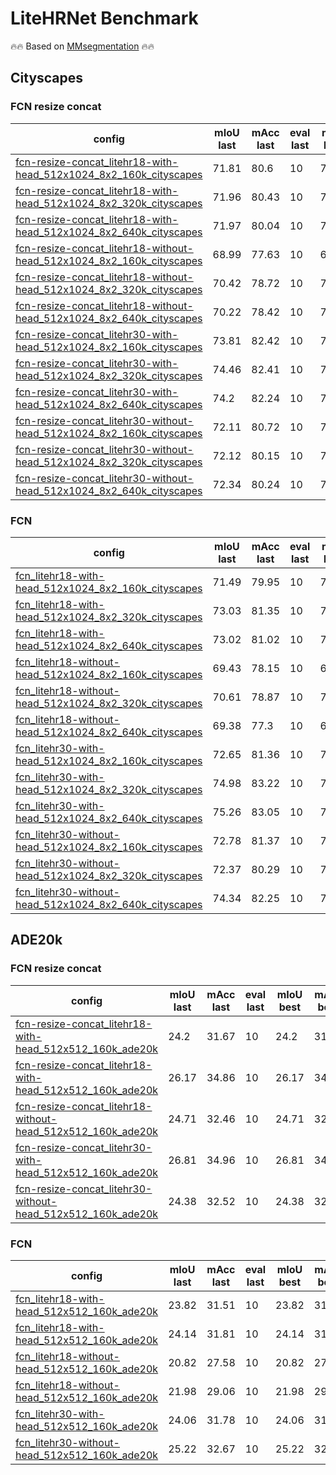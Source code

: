 # LiteHRNet Benchmark

🔥🔥 Based on [MMsegmentation](https://github.com/open-mmlab/mmsegmentation) 🔥🔥

## Cityscapes

### FCN resize concat

| config | mIoU last | mAcc last | eval last | mIoU best | mAcc best | eval best | download |
| ------ | --------- | --------- | --------- | --------- | --------- | --------- | -------- |
| [fcn-resize-concat_litehr18-with-head_512x1024_8x2_160k_cityscapes](https://github.com/Junjun2016/LiteHRNet/blob/master/configs/fcn-resize-concat/fcn-resize-concat_litehr18-with-head_512x1024_8x2_160k_cityscapes.py) | 71.81 | 80.6 | 10 | 71.81 | 80.6 | 10 | [log](https://github.com/Junjun2016/LiteHRNet/work_dirs/fcn-resize-concat_litehr18-with-head_512x1024_8x2_160k_cityscapes/20210814_130915.log) &#124; [20210816_121228.log.json](https://github.com/Junjun2016/LiteHRNet/work_dirs/fcn-resize-concat_litehr18-with-head_512x1024_8x2_160k_cityscapes/20210814_130915.log.json) |
| [fcn-resize-concat_litehr18-with-head_512x1024_8x2_320k_cityscapes](https://github.com/Junjun2016/LiteHRNet/blob/master/configs/fcn-resize-concat/fcn-resize-concat_litehr18-with-head_512x1024_8x2_320k_cityscapes.py) | 71.96 | 80.43 | 10 | 71.96 | 80.43 | 10 | [log](https://github.com/Junjun2016/LiteHRNet/work_dirs/fcn-resize-concat_litehr18-with-head_512x1024_8x2_320k_cityscapes/20210819_165303.log) &#124; [20210816_121228.log.json](https://github.com/Junjun2016/LiteHRNet/work_dirs/fcn-resize-concat_litehr18-with-head_512x1024_8x2_320k_cityscapes/20210819_165303.log.json) |
| [fcn-resize-concat_litehr18-with-head_512x1024_8x2_640k_cityscapes](https://github.com/Junjun2016/LiteHRNet/blob/master/configs/fcn-resize-concat/fcn-resize-concat_litehr18-with-head_512x1024_8x2_640k_cityscapes.py) | 71.97 | 80.04 | 10 | 71.97 | 80.04 | 10 | [log](https://github.com/Junjun2016/LiteHRNet/work_dirs/fcn-resize-concat_litehr18-with-head_512x1024_8x2_640k_cityscapes/20210827_033607.log) &#124; [20210816_121228.log.json](https://github.com/Junjun2016/LiteHRNet/work_dirs/fcn-resize-concat_litehr18-with-head_512x1024_8x2_640k_cityscapes/20210827_033607.log.json) |
| [fcn-resize-concat_litehr18-without-head_512x1024_8x2_160k_cityscapes](https://github.com/Junjun2016/LiteHRNet/blob/master/configs/fcn-resize-concat/fcn-resize-concat_litehr18-without-head_512x1024_8x2_160k_cityscapes.py) | 68.99 | 77.63 | 10 | 68.99 | 77.63 | 10 | [log](https://github.com/Junjun2016/LiteHRNet/work_dirs/fcn-resize-concat_litehr18-without-head_512x1024_8x2_160k_cityscapes/20210813_113814.log) &#124; [20210816_121228.log.json](https://github.com/Junjun2016/LiteHRNet/work_dirs/fcn-resize-concat_litehr18-without-head_512x1024_8x2_160k_cityscapes/20210813_113814.log.json) |
| [fcn-resize-concat_litehr18-without-head_512x1024_8x2_320k_cityscapes](https://github.com/Junjun2016/LiteHRNet/blob/master/configs/fcn-resize-concat/fcn-resize-concat_litehr18-without-head_512x1024_8x2_320k_cityscapes.py) | 70.42 | 78.72 | 10 | 70.42 | 78.72 | 10 | [log](https://github.com/Junjun2016/LiteHRNet/work_dirs/fcn-resize-concat_litehr18-without-head_512x1024_8x2_320k_cityscapes/20210818_202535.log) &#124; [20210816_121228.log.json](https://github.com/Junjun2016/LiteHRNet/work_dirs/fcn-resize-concat_litehr18-without-head_512x1024_8x2_320k_cityscapes/20210818_202535.log.json) |
| [fcn-resize-concat_litehr18-without-head_512x1024_8x2_640k_cityscapes](https://github.com/Junjun2016/LiteHRNet/blob/master/configs/fcn-resize-concat/fcn-resize-concat_litehr18-without-head_512x1024_8x2_640k_cityscapes.py) | 70.22 | 78.42 | 10 | 70.22 | 78.42 | 10 | [log](https://github.com/Junjun2016/LiteHRNet/work_dirs/fcn-resize-concat_litehr18-without-head_512x1024_8x2_640k_cityscapes/20210827_165824.log) &#124; [20210816_121228.log.json](https://github.com/Junjun2016/LiteHRNet/work_dirs/fcn-resize-concat_litehr18-without-head_512x1024_8x2_640k_cityscapes/20210827_165824.log.json) |
| [fcn-resize-concat_litehr30-with-head_512x1024_8x2_160k_cityscapes](https://github.com/Junjun2016/LiteHRNet/blob/master/configs/fcn-resize-concat/fcn-resize-concat_litehr30-with-head_512x1024_8x2_160k_cityscapes.py) | 73.81 | 82.42 | 10 | 73.81 | 82.42 | 10 | [log](https://github.com/Junjun2016/LiteHRNet/work_dirs/fcn-resize-concat_litehr30-with-head_512x1024_8x2_160k_cityscapes/20210814_071016.log) &#124; [20210816_121228.log.json](https://github.com/Junjun2016/LiteHRNet/work_dirs/fcn-resize-concat_litehr30-with-head_512x1024_8x2_160k_cityscapes/20210814_071016.log.json) |
| [fcn-resize-concat_litehr30-with-head_512x1024_8x2_320k_cityscapes](https://github.com/Junjun2016/LiteHRNet/blob/master/configs/fcn-resize-concat/fcn-resize-concat_litehr30-with-head_512x1024_8x2_320k_cityscapes.py) | 74.46 | 82.41 | 10 | 74.46 | 82.41 | 10 | [log](https://github.com/Junjun2016/LiteHRNet/work_dirs/fcn-resize-concat_litehr30-with-head_512x1024_8x2_320k_cityscapes/20210819_163934.log) &#124; [20210816_121228.log.json](https://github.com/Junjun2016/LiteHRNet/work_dirs/fcn-resize-concat_litehr30-with-head_512x1024_8x2_320k_cityscapes/20210819_163934.log.json) |
| [fcn-resize-concat_litehr30-with-head_512x1024_8x2_640k_cityscapes](https://github.com/Junjun2016/LiteHRNet/blob/master/configs/fcn-resize-concat/fcn-resize-concat_litehr30-with-head_512x1024_8x2_640k_cityscapes.py) | 74.2 | 82.24 | 10 | 74.2 | 82.24 | 10 | [log](https://github.com/Junjun2016/LiteHRNet/work_dirs/fcn-resize-concat_litehr30-with-head_512x1024_8x2_640k_cityscapes/20210826_154110.log) &#124; [20210816_121228.log.json](https://github.com/Junjun2016/LiteHRNet/work_dirs/fcn-resize-concat_litehr30-with-head_512x1024_8x2_640k_cityscapes/20210826_154110.log.json) |
| [fcn-resize-concat_litehr30-without-head_512x1024_8x2_160k_cityscapes](https://github.com/Junjun2016/LiteHRNet/blob/master/configs/fcn-resize-concat/fcn-resize-concat_litehr30-without-head_512x1024_8x2_160k_cityscapes.py) | 72.11 | 80.72 | 10 | 72.11 | 80.72 | 10 | [log](https://github.com/Junjun2016/LiteHRNet/work_dirs/fcn-resize-concat_litehr30-without-head_512x1024_8x2_160k_cityscapes/20210813_110906.log) &#124; [20210816_121228.log.json](https://github.com/Junjun2016/LiteHRNet/work_dirs/fcn-resize-concat_litehr30-without-head_512x1024_8x2_160k_cityscapes/20210813_110906.log.json) |
| [fcn-resize-concat_litehr30-without-head_512x1024_8x2_320k_cityscapes](https://github.com/Junjun2016/LiteHRNet/blob/master/configs/fcn-resize-concat/fcn-resize-concat_litehr30-without-head_512x1024_8x2_320k_cityscapes.py) | 72.12 | 80.15 | 10 | 72.12 | 80.15 | 10 | [log](https://github.com/Junjun2016/LiteHRNet/work_dirs/fcn-resize-concat_litehr30-without-head_512x1024_8x2_320k_cityscapes/20210819_115746.log) &#124; [20210816_121228.log.json](https://github.com/Junjun2016/LiteHRNet/work_dirs/fcn-resize-concat_litehr30-without-head_512x1024_8x2_320k_cityscapes/20210819_115746.log.json) |
| [fcn-resize-concat_litehr30-without-head_512x1024_8x2_640k_cityscapes](https://github.com/Junjun2016/LiteHRNet/blob/master/configs/fcn-resize-concat/fcn-resize-concat_litehr30-without-head_512x1024_8x2_640k_cityscapes.py) | 72.34 | 80.24 | 10 | 72.34 | 80.24 | 10 | [log](https://github.com/Junjun2016/LiteHRNet/work_dirs/fcn-resize-concat_litehr30-without-head_512x1024_8x2_640k_cityscapes/20210827_170041.log) &#124; [20210816_121228.log.json](https://github.com/Junjun2016/LiteHRNet/work_dirs/fcn-resize-concat_litehr30-without-head_512x1024_8x2_640k_cityscapes/20210827_170041.log.json) |

### FCN

| config | mIoU last | mAcc last | eval last | mIoU best | mAcc best | eval best | download |
| ------ | --------- | --------- | --------- | --------- | --------- | --------- | -------- |
| [fcn_litehr18-with-head_512x1024_8x2_160k_cityscapes](https://github.com/Junjun2016/LiteHRNet/blob/master/configs/fcn/fcn_litehr18-with-head_512x1024_8x2_160k_cityscapes.py) | 71.49 | 79.95 | 10 | 71.49 | 79.95 | 10 | [log](https://github.com/Junjun2016/LiteHRNet/work_dirs/fcn_litehr18-with-head_512x1024_8x2_160k_cityscapes/20210814_151622.log) &#124; [20210816_121228.log.json](https://github.com/Junjun2016/LiteHRNet/work_dirs/fcn_litehr18-with-head_512x1024_8x2_160k_cityscapes/20210814_151622.log.json) |
| [fcn_litehr18-with-head_512x1024_8x2_320k_cityscapes](https://github.com/Junjun2016/LiteHRNet/blob/master/configs/fcn/fcn_litehr18-with-head_512x1024_8x2_320k_cityscapes.py) | 73.03 | 81.35 | 10 | 73.03 | 81.35 | 10 | [log](https://github.com/Junjun2016/LiteHRNet/work_dirs/fcn_litehr18-with-head_512x1024_8x2_320k_cityscapes/20210818_214038.log) &#124; [20210816_121228.log.json](https://github.com/Junjun2016/LiteHRNet/work_dirs/fcn_litehr18-with-head_512x1024_8x2_320k_cityscapes/20210818_214038.log.json) |
| [fcn_litehr18-with-head_512x1024_8x2_640k_cityscapes](https://github.com/Junjun2016/LiteHRNet/blob/master/configs/fcn/fcn_litehr18-with-head_512x1024_8x2_640k_cityscapes.py) | 73.02 | 81.02 | 10 | 73.02 | 81.02 | 10 | [log](https://github.com/Junjun2016/LiteHRNet/work_dirs/fcn_litehr18-with-head_512x1024_8x2_640k_cityscapes/20210827_033607.log) &#124; [20210816_121228.log.json](https://github.com/Junjun2016/LiteHRNet/work_dirs/fcn_litehr18-with-head_512x1024_8x2_640k_cityscapes/20210827_033607.log.json) |
| [fcn_litehr18-without-head_512x1024_8x2_160k_cityscapes](https://github.com/Junjun2016/LiteHRNet/blob/master/configs/fcn/fcn_litehr18-without-head_512x1024_8x2_160k_cityscapes.py) | 69.43 | 78.15 | 10 | 69.43 | 78.15 | 10 | [log](https://github.com/Junjun2016/LiteHRNet/work_dirs/fcn_litehr18-without-head_512x1024_8x2_160k_cityscapes/20210814_144602.log) &#124; [20210816_121228.log.json](https://github.com/Junjun2016/LiteHRNet/work_dirs/fcn_litehr18-without-head_512x1024_8x2_160k_cityscapes/20210814_144602.log.json) |
| [fcn_litehr18-without-head_512x1024_8x2_320k_cityscapes](https://github.com/Junjun2016/LiteHRNet/blob/master/configs/fcn/fcn_litehr18-without-head_512x1024_8x2_320k_cityscapes.py) | 70.61 | 78.87 | 10 | 70.61 | 78.87 | 10 | [log](https://github.com/Junjun2016/LiteHRNet/work_dirs/fcn_litehr18-without-head_512x1024_8x2_320k_cityscapes/20210818_180309.log) &#124; [20210816_121228.log.json](https://github.com/Junjun2016/LiteHRNet/work_dirs/fcn_litehr18-without-head_512x1024_8x2_320k_cityscapes/20210818_180309.log.json) |
| [fcn_litehr18-without-head_512x1024_8x2_640k_cityscapes](https://github.com/Junjun2016/LiteHRNet/blob/master/configs/fcn/fcn_litehr18-without-head_512x1024_8x2_640k_cityscapes.py) | 69.38 | 77.3 | 10 | 69.38 | 77.3 | 10 | [log](https://github.com/Junjun2016/LiteHRNet/work_dirs/fcn_litehr18-without-head_512x1024_8x2_640k_cityscapes/20210827_095527.log) &#124; [20210816_121228.log.json](https://github.com/Junjun2016/LiteHRNet/work_dirs/fcn_litehr18-without-head_512x1024_8x2_640k_cityscapes/20210827_095527.log.json) |
| [fcn_litehr30-with-head_512x1024_8x2_160k_cityscapes](https://github.com/Junjun2016/LiteHRNet/blob/master/configs/fcn/fcn_litehr30-with-head_512x1024_8x2_160k_cityscapes.py) | 72.65 | 81.36 | 10 | 72.65 | 81.36 | 10 | [log](https://github.com/Junjun2016/LiteHRNet/work_dirs/fcn_litehr30-with-head_512x1024_8x2_160k_cityscapes/20210814_053600.log) &#124; [20210816_121228.log.json](https://github.com/Junjun2016/LiteHRNet/work_dirs/fcn_litehr30-with-head_512x1024_8x2_160k_cityscapes/20210814_053600.log.json) |
| [fcn_litehr30-with-head_512x1024_8x2_320k_cityscapes](https://github.com/Junjun2016/LiteHRNet/blob/master/configs/fcn/fcn_litehr30-with-head_512x1024_8x2_320k_cityscapes.py) | 74.98 | 83.22 | 10 | 74.98 | 83.22 | 10 | [log](https://github.com/Junjun2016/LiteHRNet/work_dirs/fcn_litehr30-with-head_512x1024_8x2_320k_cityscapes/20210818_221830.log) &#124; [20210816_121228.log.json](https://github.com/Junjun2016/LiteHRNet/work_dirs/fcn_litehr30-with-head_512x1024_8x2_320k_cityscapes/20210818_221830.log.json) |
| [fcn_litehr30-with-head_512x1024_8x2_640k_cityscapes](https://github.com/Junjun2016/LiteHRNet/blob/master/configs/fcn/fcn_litehr30-with-head_512x1024_8x2_640k_cityscapes.py) | 75.26 | 83.05 | 10 | 75.26 | 83.05 | 10 | [log](https://github.com/Junjun2016/LiteHRNet/work_dirs/fcn_litehr30-with-head_512x1024_8x2_640k_cityscapes/20210826_205643.log) &#124; [20210816_121228.log.json](https://github.com/Junjun2016/LiteHRNet/work_dirs/fcn_litehr30-with-head_512x1024_8x2_640k_cityscapes/20210826_205643.log.json) |
| [fcn_litehr30-without-head_512x1024_8x2_160k_cityscapes](https://github.com/Junjun2016/LiteHRNet/blob/master/configs/fcn/fcn_litehr30-without-head_512x1024_8x2_160k_cityscapes.py) | 72.78 | 81.37 | 10 | 72.78 | 81.37 | 10 | [log](https://github.com/Junjun2016/LiteHRNet/work_dirs/fcn_litehr30-without-head_512x1024_8x2_160k_cityscapes/20210814_011910.log) &#124; [20210816_121228.log.json](https://github.com/Junjun2016/LiteHRNet/work_dirs/fcn_litehr30-without-head_512x1024_8x2_160k_cityscapes/20210814_011910.log.json) |
| [fcn_litehr30-without-head_512x1024_8x2_320k_cityscapes](https://github.com/Junjun2016/LiteHRNet/blob/master/configs/fcn/fcn_litehr30-without-head_512x1024_8x2_320k_cityscapes.py) | 72.37 | 80.29 | 10 | 72.37 | 80.29 | 10 | [log](https://github.com/Junjun2016/LiteHRNet/work_dirs/fcn_litehr30-without-head_512x1024_8x2_320k_cityscapes/20210819_110256.log) &#124; [20210816_121228.log.json](https://github.com/Junjun2016/LiteHRNet/work_dirs/fcn_litehr30-without-head_512x1024_8x2_320k_cityscapes/20210819_110256.log.json) |
| [fcn_litehr30-without-head_512x1024_8x2_640k_cityscapes](https://github.com/Junjun2016/LiteHRNet/blob/master/configs/fcn/fcn_litehr30-without-head_512x1024_8x2_640k_cityscapes.py) | 74.34 | 82.25 | 10 | 74.34 | 82.25 | 10 | [log](https://github.com/Junjun2016/LiteHRNet/work_dirs/fcn_litehr30-without-head_512x1024_8x2_640k_cityscapes/20210828_065543.log) &#124; [20210816_121228.log.json](https://github.com/Junjun2016/LiteHRNet/work_dirs/fcn_litehr30-without-head_512x1024_8x2_640k_cityscapes/20210828_065543.log.json) |

## ADE20k

### FCN resize concat

| config | mIoU last | mAcc last | eval last | mIoU best | mAcc best | eval best | download |
| ------ | --------- | --------- | --------- | --------- | --------- | --------- | -------- |
| [fcn-resize-concat_litehr18-with-head_512x512_160k_ade20k](https://github.com/Junjun2016/LiteHRNet/blob/master/configs/fcn-resize-concat/fcn-resize-concat_litehr18-with-head_512x512_160k_ade20k.py) | 24.2 | 31.67 | 10 | 24.2 | 31.67 | 10 | [log](https://github.com/Junjun2016/LiteHRNet/work_dirs/fcn-resize-concat_litehr18-with-head_512x512_160k_ade20k/20210815_232322.log) &#124; [20210816_121228.log.json](https://github.com/Junjun2016/LiteHRNet/work_dirs/fcn-resize-concat_litehr18-with-head_512x512_160k_ade20k/20210815_232322.log.json) |
| [fcn-resize-concat_litehr18-with-head_512x512_160k_ade20k](https://github.com/Junjun2016/LiteHRNet/blob/master/configs/fcn-resize-concat/fcn-resize-concat_litehr18-with-head_512x512_160k_ade20k.py) | 26.17 | 34.86 | 10 | 26.17 | 34.86 | 10 | [log](https://github.com/Junjun2016/LiteHRNet/work_dirs/fcn-resize-concat_litehr18-with-head_512x512_160k_ade20k/20210816_104233.log) &#124; [20210816_121228.log.json](https://github.com/Junjun2016/LiteHRNet/work_dirs/fcn-resize-concat_litehr18-with-head_512x512_160k_ade20k/20210816_104233.log.json) |
| [fcn-resize-concat_litehr18-without-head_512x512_160k_ade20k](https://github.com/Junjun2016/LiteHRNet/blob/master/configs/fcn-resize-concat/fcn-resize-concat_litehr18-without-head_512x512_160k_ade20k.py) | 24.71 | 32.46 | 10 | 24.71 | 32.46 | 10 | [log](https://github.com/Junjun2016/LiteHRNet/work_dirs/fcn-resize-concat_litehr18-without-head_512x512_160k_ade20k/20210816_110434.log) &#124; [20210816_121228.log.json](https://github.com/Junjun2016/LiteHRNet/work_dirs/fcn-resize-concat_litehr18-without-head_512x512_160k_ade20k/20210816_110434.log.json) |
| [fcn-resize-concat_litehr30-with-head_512x512_160k_ade20k](https://github.com/Junjun2016/LiteHRNet/blob/master/configs/fcn-resize-concat/fcn-resize-concat_litehr30-with-head_512x512_160k_ade20k.py) | 26.81 | 34.96 | 10 | 26.81 | 34.96 | 10 | [log](https://github.com/Junjun2016/LiteHRNet/work_dirs/fcn-resize-concat_litehr30-with-head_512x512_160k_ade20k/20210816_171800.log) &#124; [20210816_121228.log.json](https://github.com/Junjun2016/LiteHRNet/work_dirs/fcn-resize-concat_litehr30-with-head_512x512_160k_ade20k/20210816_171800.log.json) |
| [fcn-resize-concat_litehr30-without-head_512x512_160k_ade20k](https://github.com/Junjun2016/LiteHRNet/blob/master/configs/fcn-resize-concat/fcn-resize-concat_litehr30-without-head_512x512_160k_ade20k.py) | 24.38 | 32.52 | 10 | 24.38 | 32.52 | 10 | [log](https://github.com/Junjun2016/LiteHRNet/work_dirs/fcn-resize-concat_litehr30-without-head_512x512_160k_ade20k/20210816_151151.log) &#124; [20210816_121228.log.json](https://github.com/Junjun2016/LiteHRNet/work_dirs/fcn-resize-concat_litehr30-without-head_512x512_160k_ade20k/20210816_151151.log.json) |

### FCN

| config | mIoU last | mAcc last | eval last | mIoU best | mAcc best | eval best | download |
| ------ | --------- | --------- | --------- | --------- | --------- | --------- | -------- |
| [fcn_litehr18-with-head_512x512_160k_ade20k](https://github.com/Junjun2016/LiteHRNet/blob/master/configs/fcn/fcn_litehr18-with-head_512x512_160k_ade20k.py) | 23.82 | 31.51 | 10 | 23.82 | 31.51 | 10 | [log](https://github.com/Junjun2016/LiteHRNet/work_dirs/fcn_litehr18-with-head_512x512_160k_ade20k/20210816_010157.log) &#124; [20210816_121228.log.json](https://github.com/Junjun2016/LiteHRNet/work_dirs/fcn_litehr18-with-head_512x512_160k_ade20k/20210816_010157.log.json) |
| [fcn_litehr18-with-head_512x512_160k_ade20k](https://github.com/Junjun2016/LiteHRNet/blob/master/configs/fcn/fcn_litehr18-with-head_512x512_160k_ade20k.py) | 24.14 | 31.81 | 10 | 24.14 | 31.81 | 10 | [log](https://github.com/Junjun2016/LiteHRNet/work_dirs/fcn_litehr18-with-head_512x512_160k_ade20k/20210816_111804.log) &#124; [20210816_121228.log.json](https://github.com/Junjun2016/LiteHRNet/work_dirs/fcn_litehr18-with-head_512x512_160k_ade20k/20210816_111804.log.json) |
| [fcn_litehr18-without-head_512x512_160k_ade20k](https://github.com/Junjun2016/LiteHRNet/blob/master/configs/fcn/fcn_litehr18-without-head_512x512_160k_ade20k.py) | 20.82 | 27.58 | 10 | 20.82 | 27.58 | 10 | [log](https://github.com/Junjun2016/LiteHRNet/work_dirs/fcn_litehr18-without-head_512x512_160k_ade20k/20210815_232922.log) &#124; [20210816_121228.log.json](https://github.com/Junjun2016/LiteHRNet/work_dirs/fcn_litehr18-without-head_512x512_160k_ade20k/20210815_232922.log.json) |
| [fcn_litehr18-without-head_512x512_160k_ade20k](https://github.com/Junjun2016/LiteHRNet/blob/master/configs/fcn/fcn_litehr18-without-head_512x512_160k_ade20k.py) | 21.98 | 29.06 | 10 | 21.98 | 29.06 | 10 | [log](https://github.com/Junjun2016/LiteHRNet/work_dirs/fcn_litehr18-without-head_512x512_160k_ade20k/20210816_103133.log) &#124; [20210816_121228.log.json](https://github.com/Junjun2016/LiteHRNet/work_dirs/fcn_litehr18-without-head_512x512_160k_ade20k/20210816_103133.log.json) |
| [fcn_litehr30-with-head_512x512_160k_ade20k](https://github.com/Junjun2016/LiteHRNet/blob/master/configs/fcn/fcn_litehr30-with-head_512x512_160k_ade20k.py) | 24.06 | 31.78 | 10 | 24.06 | 31.78 | 10 | [log](https://github.com/Junjun2016/LiteHRNet/work_dirs/fcn_litehr30-with-head_512x512_160k_ade20k/20210816_133101.log) &#124; [20210816_121228.log.json](https://github.com/Junjun2016/LiteHRNet/work_dirs/fcn_litehr30-with-head_512x512_160k_ade20k/20210816_133101.log.json) |
| [fcn_litehr30-without-head_512x512_160k_ade20k](https://github.com/Junjun2016/LiteHRNet/blob/master/configs/fcn/fcn_litehr30-without-head_512x512_160k_ade20k.py) | 25.22 | 32.67 | 10 | 25.22 | 32.67 | 10 | [log](https://github.com/Junjun2016/LiteHRNet/work_dirs/fcn_litehr30-without-head_512x512_160k_ade20k/20210816_121228.log) &#124; [20210816_121228.log.json](https://github.com/Junjun2016/LiteHRNet/work_dirs/fcn_litehr30-without-head_512x512_160k_ade20k/20210816_121228.log.json) |

